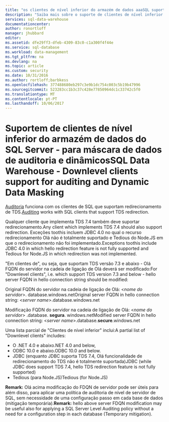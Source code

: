 ```yaml
---
title: "os clientes de nível inferior do armazém de dados aaaSQL suportem para auditoria de dados | Microsoft Docs"
description: "Saiba mais sobre o suporte de clientes de nível inferior do armazém de dados do SQL Server para auditoria de dados"
services: sql-data-warehouse
documentationcenter: 
author: ronortloff
manager: jhubbard
editor: 
ms.assetid: dfe29ff3-dfeb-4309-83c0-c1a300f4f44e
ms.service: sql-database
ms.workload: data-management
ms.tgt_pltfrm: na
ms.devlang: na
ms.topic: article
ms.custom: security
ms.date: 10/31/2016
ms.author: rortloff;barbkess
ms.openlocfilehash: 377488680eb297c3e9b1dc754c003c5b19b47996
ms.sourcegitcommit: 523283cc1b3c37c428e77850964dc1c33742c5f0
ms.translationtype: MT
ms.contentlocale: pt-PT
ms.lasthandoff: 10/06/2017
---
```

# <a name="sql-data-warehouse----downlevel-clients-support-for-auditing-and-dynamic-data-masking"></a><span data-ttu-id="cb8c3-103">Suportem de clientes de nível inferior do armazém de dados do SQL Server - para máscara de dados de auditoria e dinâmicos</span><span class="sxs-lookup"><span data-stu-id="cb8c3-103">SQL Data Warehouse -  Downlevel clients support for auditing and Dynamic Data Masking</span></span>
<span data-ttu-id="cb8c3-104">[Auditoria](sql-data-warehouse-auditing-overview.md) funciona com os clientes de SQL que suportam redirecionamento de TDS.</span><span class="sxs-lookup"><span data-stu-id="cb8c3-104">[Auditing](sql-data-warehouse-auditing-overview.md) works with SQL clients that support TDS redirection.</span></span>

<span data-ttu-id="cb8c3-105">Qualquer cliente que implementa TDS 7.4 também deve suportar redirecionamento.</span><span class="sxs-lookup"><span data-stu-id="cb8c3-105">Any client which implements TDS 7.4 should also support redirection.</span></span> <span data-ttu-id="cb8c3-106">Exceções toothis incluem JDBC 4.0 no qual o recurso redirecionamento Olá não é totalmente suportado e Tedious do Node.JS em que o redirecionamento não foi implementado.</span><span class="sxs-lookup"><span data-stu-id="cb8c3-106">Exceptions toothis include JDBC 4.0 in which hello redirection feature is not fully supported and Tedious for Node.JS in which redirection was not implemented.</span></span>

<span data-ttu-id="cb8c3-107">"Em clientes de", ou seja, que suportam TDS versão 7.3 e abaixo - Olá FQDN do servidor na cadeia de ligação de Olá deverá ser modificado:</span><span class="sxs-lookup"><span data-stu-id="cb8c3-107">For "Downlevel clients", i.e. which support TDS version 7.3 and below - hello server FQDN in hello connection string should be modified:</span></span>

<span data-ttu-id="cb8c3-108">Original FQDN do servidor na cadeia de ligação de Olá: <*nome do servidor*>. database.windows.net</span><span class="sxs-lookup"><span data-stu-id="cb8c3-108">Original server FQDN in hello connection string: <*server name*>.database.windows.net</span></span>

<span data-ttu-id="cb8c3-109">Modificação FQDN do servidor na cadeia de ligação de Olá: <*nome do servidor*> .database. **segura**. windows.net</span><span class="sxs-lookup"><span data-stu-id="cb8c3-109">Modified server FQDN in hello connection string: <*server name*>.database.**secure**.windows.net</span></span>

<span data-ttu-id="cb8c3-110">Uma lista parcial de "Clientes de nível inferior" inclui:</span><span class="sxs-lookup"><span data-stu-id="cb8c3-110">A partial list of "Downlevel clients" includes:</span></span>

* <span data-ttu-id="cb8c3-111">O .NET 4.0 e abaixo</span><span class="sxs-lookup"><span data-stu-id="cb8c3-111">.NET 4.0 and below,</span></span>
* <span data-ttu-id="cb8c3-112">ODBC 10.0 e abaixo.</span><span class="sxs-lookup"><span data-stu-id="cb8c3-112">ODBC 10.0 and below.</span></span>
* <span data-ttu-id="cb8c3-113">JDBC (enquanto JDBC suporta TDS 7.4, Olá funcionalidade de redirecionamento do TDS não é totalmente suportada)</span><span class="sxs-lookup"><span data-stu-id="cb8c3-113">JDBC (while JDBC does support TDS 7.4, hello TDS redirection feature is not fully supported)</span></span>
* <span data-ttu-id="cb8c3-114">Tedious (para Node.JS)</span><span class="sxs-lookup"><span data-stu-id="cb8c3-114">Tedious (for Node.JS)</span></span>

<span data-ttu-id="cb8c3-115">**Remark:** Olá acima modificação do FDQN de servidor pode ser úteis para além disso, para aplicar uma política de auditoria de nível de servidor de SQL, sem necessidade de uma configuração passo em cada base de dados (mitigação temporária).</span><span class="sxs-lookup"><span data-stu-id="cb8c3-115">**Remark:** hello above server FDQN modification may be useful also for applying a SQL Server Level Auditing policy without a need for a configuration step in each database (Temporary mitigation).</span></span>     

